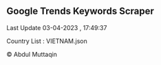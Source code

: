

## Google Trends Keywords Scraper 
 
Last Update 03-04-2023 , 17:49:37

Country List :
VIETNAM.json



© Abdul Muttaqin 
